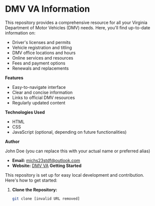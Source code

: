 # DMV VA Information

This repository provides a comprehensive resource for all your Virginia Department of Motor Vehicles (DMV) needs. Here, you'll find up-to-date information on:

* Driver's licenses and permits
* Vehicle registration and titling
* DMV office locations and hours
* Online services and resources
* Fees and payment options
* Renewals and replacements

**Features**

* Easy-to-navigate interface
* Clear and concise information
* Links to official DMV resources
* Regularly updated content

**Technologies Used**

* HTML
* CSS
* JavaScript (optional, depending on future functionalities)

**Author**

John Doe (you can replace this with your actual name or preferred alias)

* **Email:** michs23stdf@outlook.com
* **Website:** [DMV VA](https://www.virginiavadmv.com) 
**Getting Started**

This repository is set up for easy local development and contribution. Here's how to get started:

1. **Clone the Repository:**

   ```bash
   git clone [invalid URL removed]
